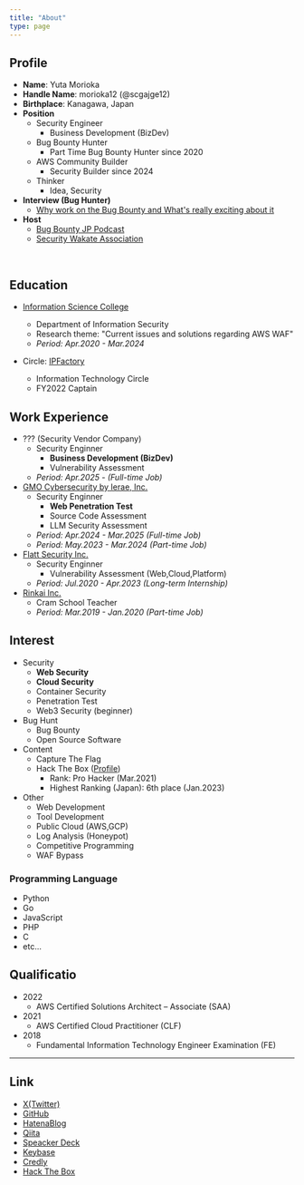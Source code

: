 ```yaml
---
title: "About"
type: page
---
```


## Profile
- **Name**: Yuta Morioka
- **Handle Name**: morioka12 (@scgajge12)
- **Birthplace**: Kanagawa, Japan
- **Position**
  - Security Engineer
    - Business Development (BizDev)
  - Bug Bounty Hunter
    - Part Time Bug Bounty Hunter since 2020
  - AWS Community Builder
    - Security Builder since 2024
  - Thinker
    - Idea, Security
- **Interview (Bug Hunter)**
  - [Why work on the Bug Bounty and What's really exciting about it](https://levtech.jp/media/article/interview/detail_466/)
- **Host**
  - [Bug Bounty JP Podcast](https://bugbountyjppodcast.notion.site/Bug-Bounty-JP-Podcast-8bf1080383a54c4a8848f10bfeb874b3)
  - [Security Wakate Association](https://sec-wakate.notion.site/119382dfaec98058902bec703686c43c)

<br>

## Education
- [Information Science College](https://isc.iwasaki.ac.jp/)
  - Department of Information Security
  - Research theme: "Current issues and solutions regarding AWS WAF"
  - *Period: Apr.2020 - Mar.2024*

- Circle: [IPFactory](https://www.ipfactory.org/)
  - Information Technology Circle
  - FY2022 Captain

## Work Experience
- ??? (Security Vendor Company)
  - Security Enginner
    - **Business Development (BizDev)**
    - Vulnerability Assessment
  - *Period: Apr.2025 -  (Full-time Job)*
- [GMO Cybersecurity by Ierae, Inc.](https://gmo-cybersecurity.com/)
  - Security Enginner
    - **Web Penetration Test**
    - Source Code Assessment
    - LLM Security Assessment
  - *Period: Apr.2024 - Mar.2025 (Full-time Job)*
  - *Period: May.2023 - Mar.2024 (Part-time Job)*
- [Flatt Security Inc.](https://flatt.tech/)
  - Security Enginner
    - Vulnerability Assessment (Web,Cloud,Platform)
  - *Period: Jul.2020 - Apr.2023 (Long-term Internship)*
- [Rinkai Inc.](https://www.rinkaiseminar.co.jp/)
  - Cram School Teacher
  - *Period: Mar.2019 - Jan.2020 (Part-time Job)*

## Interest
- Security
  - **Web Security**
  - **Cloud Security**
  - Container Security
  - Penetration Test
  - Web3 Security (beginner)
- Bug Hunt
  - Bug Bounty
  - Open Source Software
- Content
  - Capture The Flag
  - Hack The Box ([Profile](https://app.hackthebox.com/profile/503730))
    - Rank: Pro Hacker (Mar.2021)
    - Highest Ranking (Japan): 6th place (Jan.2023)
- Other
  - Web Development
  - Tool Development
  - Public Cloud (AWS,GCP)
  - Log Analysis (Honeypot)
  - Competitive Programming
  - WAF Bypass

### Programming Language
- Python
- Go
- JavaScript
- PHP
- C
-  etc...

## Qualificatio
- 2022
  - AWS Certified Solutions Architect – Associate (SAA)
- 2021
  - AWS Certified Cloud Practitioner (CLF)
- 2018
  - Fundamental Information Technology Engineer Examination (FE)

---

## Link
- [X(Twitter)](https://twitter.com/scgajge12)
- [GitHub](https://github.com/scgajge12)
- [HatenaBlog](https://scgajge12.hatenablog.com/archive)
- [Qiita](https://qiita.com/scgajge12)
- [Speacker Deck](https://speakerdeck.com/scgajge12)
- [Keybase](https://keybase.io/morioka12)
- [Credly](https://www.credly.com/users/yuta-morioka.9fcde5f4)
- [Hack The Box](https://www.hackthebox.eu/profile/503730)
